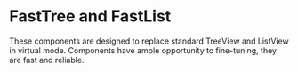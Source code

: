 FastTree and FastList
========

These components are designed to replace standard TreeView and ListView in virtual mode. 
Components have ample opportunity to fine-tuning, they are fast and reliable.
